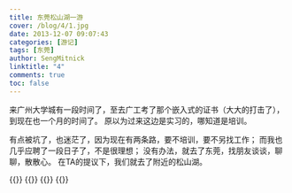 ```yaml
---
title: 东莞松山湖一游
cover: /blog/4/1.jpg
date: 2013-12-07 09:07:43
categories: [游记]
tags: [东莞]
author: SengMitnick
linktitle: "4"
comments: true
toc: false
---
```


来广州大学城有一段时间了，至去广工考了那个嵌入式的证书（大大的打击了），到现在也一个月的时间了。
原以为过来这边是实习的，哪知道是培训。

有点被坑了，也迷茫了，因为现在有两条路，要不培训，要不另找工作；
而我也几乎应聘了一段日子了，不是很理想；
没有办法，就去了东莞，找朋友谈谈，聊聊，散散心。
在TA的提议下，我们就去了附近的松山湖。<!--more-->

{{<img name="2.jpg" full="true">}}
{{<img name="3.jpg" full="true">}}
{{<img name="4.jpg" full="true">}}
{{<img name="5.jpg" full="true">}}
